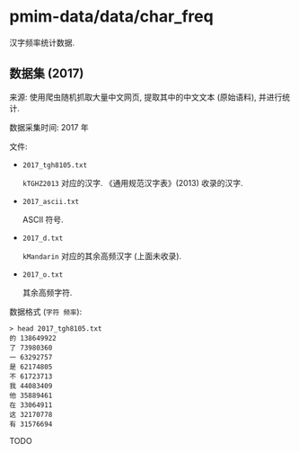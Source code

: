 # pmim-data/data/char_freq

汉字频率统计数据.

## 数据集 (2017)

来源: 使用爬虫随机抓取大量中文网页, 提取其中的中文文本 (原始语料), 并进行统计.

数据采集时间: 2017 年

文件:

- `2017_tgh8105.txt`

  `kTGHZ2013` 对应的汉字. 《通用规范汉字表》(2013) 收录的汉字.

- `2017_ascii.txt`

  ASCII 符号.

- `2017_d.txt`

  `kMandarin` 对应的其余高频汉字 (上面未收录).

- `2017_o.txt`

  其余高频字符.

数据格式 (`字符 频率`):

```
> head 2017_tgh8105.txt 
的 138649922
了 73980360
一 63292757
是 62174805
不 61723713
我 44083409
他 35889461
在 33064911
这 32170778
有 31576694
```

TODO
